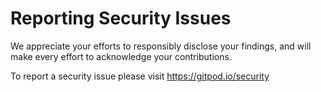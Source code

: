 # Reporting Security Issues

We appreciate your efforts to responsibly disclose your findings, and will make every effort to acknowledge your contributions.

To report a security issue please visit https://gitpod.io/security
